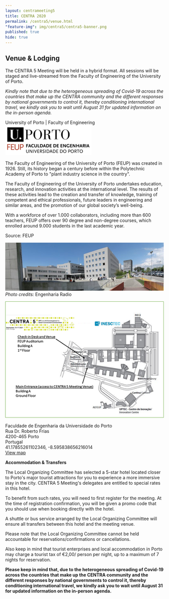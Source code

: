 ```yaml
---
layout: centrameeting5
title: CENTRA 2020
permalink: /centra5/venue.html
"feature-img": img/centra5/centra5-banner.png
published: true
hide: true
---
```


## Venue & Lodging


The CENTRA 5 Meeting will be held in a hybrid format. All sessions will be staged and live-streamed from the Faculty of Engineering of the University of Porto.  
<p style="font-style:italic; ">Kindly note that due to the heterogeneous spreading of Covid-19 across the countries that make up the CENTRA community and the different responses by national governments to control it, thereby conditioning international travel, we kindly ask you to wait until August 31 for updated information on the in-person agenda. </p>

University of Porto | Faculty of Engineering  
![feup](../img/centra5/feup.png)
  
The Faculty of Engineering of the University of Porto (FEUP) was created in 1926. Still, its history began a century before within the Polytechnic Academy of Porto to "plant industry science in the country".   

The Faculty of Engineering of the University of Porto undertakes education, research, and innovation activities at the international level. The results of these activities lead to the creation and transfer of knowledge, training of competent and ethical professionals, future leaders in engineering and similar areas, and the promotion of our global society’s well-being.  

With a workforce of over 1.000 collaborators, including more than 600 teachers, FEUP offers over 90 degree and non-degree courses, which enrolled around 9.000 students in the last academic year.  
  
Source: FEUP  


![feup2](../img/centra5/feup2.png)  
*Photo credits:* Engenharia Radio  

![feup_map](../img/centra5/feup_map.png)  

Faculdade de Engenharia da Universidade do Porto  
Rua Dr. Roberto Frias  
4200-465 Porto  
Portugal  
41.17855261102346, -8.595838656216014  
[View map](https://goo.gl/maps/oe23e2PHBoLXRjWAA)

**Accommodation & Transfers**

The Local Organizing Committee has selected a 5-star hotel located closer to Porto's major tourist attractions for you to experience a more immersive stay in the city. CENTRA 5 Meeting's delegates are entitled to special rates in this hotel.  

To benefit from such rates, you will need to first register for the meeting. At the time of registration confirmation, you will be given a promo code that you should use when booking directly with the hotel.  

A shuttle or bus service arranged by the Local Organizing Committee will ensure all transfers between this hotel and the meeting venue.  

Please note that the Local Organizing Committee cannot be held accountable for reservations/confirmations or cancellations.  

Also keep in mind that tourist enterprises and local accommodation in Porto may charge a tourist tax of €2,00/ person per night, up to a maximum of 7 nights for reservation.  

**Please keep in mind that, due to the heterogeneous spreading of Covid-19 across the countries that make up the CENTRA community and the different responses by national governments to control it, thereby conditioning international travel, we kindly ask you to wait until August 31 for updated information on the in-person agenda.**


<!--The CENTRA 5 Meeting will be held at 5-star [Crowne Plaza Porto](https://www.crowneplaza.com/hotels/gb/en/porto/opocp/hoteldetail?fromRedirect=true&qSrt=sBR&qIta=99603195&icdv=99603195&glat=SEAR&qSlH=OPOCP&setPMCookies=true&qSHBrC=CP&qDest=Avenida%20da%20Boavista,%201466,%20Porto,%20PT&dp=true&gclid=Cj0KCQjw0IDtBRC6ARIsAIA5gWucOPW7Z8EVjFeJPhSHs0XeCu_HwkeRdnZheSz_tht79kNktzwLiqEaAqDSEALw_wcB&cid=41468&srb_u=1), in Porto, Portugal. See [map](https://www.google.com/maps/place/Crowne+Plaza+Porto/@41.1601764,-8.642862,17z/data=!3m1!4b1!4m8!3m7!1s0xd24659efd4e5e9b:0xc695ad1f002380ec!5m2!4m1!1i2!8m2!3d41.1601724!4d-8.6406733?hl=en-US&shorturl=1).

![oporto01](../img/centra5/oporto01.png)

_Photo credit: Crowne Plaza Porto_  

The hotel is located right in the heart of one of the city’s main business and shopping districts (*Avenida da Boavista*), served by several bus lines and within 15-minute walking-distance from Casa da Música Metro Station.  
![oporto02](../img/centra5/mapa_porto.png)

*Source: [Google Maps](https://www.google.pt/maps/@41.1570569,-8.6467148,14.18z)*

![black](../img/centra5/black.png) Meeting venue (Crowne Plaza Porto)  
![blue](../img/centra5/blue.png) Porto’s beachfront  
![green](../img/centra5/green.png) Porto’s historic center  


The hotel is on the route of one of the hops on hops off buses that will take you in a memorable journey to some of the many must-see attractions the city has to offer travelers: the historic center of Oporto, the Clérigos Bell Tower, the Serralves Foundation and Casa da Música, two icons of the city’s contemporary architecture, or even the Porto Cruise terminal.
By taxi or Uber, you can easily and conveniently reach Porto’s historic downtown or Porto Airport in just under 20 minutes. 

**Accommodation \| List of suggested hotels:** 

We have selected a number of hotel units located either in the vicinity of the meeting venue or closer to Porto’s major tourist attractions if you wish to experience a more immersive stay in the city. The list includes a range of prices and star-ratings in order to cater for all tastes and wallets.
  
INESC TEC has negotiated special rates with these hotels. To benefit from such rates, **you will need to first register for the meeting. At the time of registration confirmation, you will be given a promo code, form or reservation link that you can use at any of the hotels on the list**.  

CENTRA 5 Meeting's Local Organizing Team will not be accountable for hotel reservations/confirmations nor cancellations.

- **For the criterion *convenience*, Crowne Plaza Porto** ranks first on our list of suggested hotels.  

[Crowne Plaza Porto](https://www.crowneplaza.com/hotels/gb/en/porto/opocp/hoteldetail?fromRedirect=true&qSrt=sBR&qIta=99603195&icdv=99603195&glat=SEAR&qSlH=OPOCP&setPMCookies=true&qSHBrC=CP&qDest=Avenida%20da%20Boavista,%201466,%20Porto,%20PT&dp=true&gclid=EAIaIQobChMI_-_QgZGc5QIVVZ3VCh0aqg4wEAAYASAAEgJX5PD_BwE&cid=41468&srb_u=1) ★★★★★  
**Address:** Avenida da Boavista, 1466, Porto | 4100-114 | Portugal  
**Phone number:** +351 226 072 500  
**Email:** opocp.events@ihg.com  
**Price:** DBL €165 and SGL €150 (breakfast incl.) 

- **Hotels in the vicinity of the venue**  

[Sheraton Porto Hotel & Spa](https://www.marriott.com/hotels/travel/oposi-sheraton-porto-hotel-and-spa/) ★★★★★  
**Address:** Rua Tenente Valadim, 146 | 4100-476 Porto | Portugal  
**Phone number:** +351 220 404 127  
**Price:** DBL €180 and SGL €160 (breakast incl.)  
**5-minute walking distance to the venue**   

[Portus Cale Hotel](http://www.portuscalehotel.com/EN/hotel.html?id_referer=ADWORDS&gclid=EAIaIQobChMI67eNrrSb5QIVg4xRCh0JwgCMEAAYASAAEgKaYPD_BwE) ★★★★  
**Address:** Avenida da Boavista, 1060 | 4100-113 Porto | Portugal  
**Phone number:** +351 226 083 900  
**Email:** reservas@portuscalehotel.com  
**Price:** DBL €94 and SGL €85 (breakfast incl.)  
**5-minute walking distance to the venue**   

[Hotel da Música](https://www.hoteldamusica.com/) ★★★★  
**Address:** Mercado do Bom Sucesso Largo Ferreira Lapa, 21 - 183 | 4150-323 Porto |  Portugal  
**Phone number:** +351 226 076 000  
**Email:** info@hoteldamusica.com or res@hoteldamusica.com  
**Price:** DBL €99 and SGL €89 (breakfast incl.). Double beds only.  
**15-minute walking distance to the venue**  

[HF Tuela Porto](https://www.hfhotels.com/hotels-en/hf-tuela-porto-en/) ★★★  
**Address:** Rua Arquitecto Marques da Silva 200 | 4150-483 Porto | Portugal  
**Phone number:** +351 226 004 747  
**Email:** hftuelaporto@hfhotels.com  
**Price:** 10% off the best value on the hotel website (breakfast incl.)  
**15-minute walking distance to the venue**  


- **Hotels near tourist attractions (Porto’s downtown  UNESCO World Heritage Site)**  

[Hotel Exe Almada Porto](https://www.exehotels.co.uk/exe-almada-porto.html?td=b10ga02&id_referer=ADWORDS&gclid=EAIaIQobChMIw7H0mrab5QIVgoxRCh38dA2FEAAYASAAEgI93PD_BwE) ★★★★  
**Address:** Rua do Almada, 361 | 4050-032 Porto | Portugal  
**Phone number:** +351 932 087 108  
**Email:** info@exealmadaporto.com  
**Price:** DBL €180 and SGL €170 (breakfast incl.). Double beds only.   
**15-minute by car to the venue**  


- **Hotels at Porto’s beachfront  Foz do Douro**  

[Hotel Boa-Vista](http://www.hotelboavista.com/en/) ★★★  
**Address:** Esplanada do Castelo, 58 | 4150-196 Porto | Portugal  
**Phone number:** +351 225 320 020  
**Email:** reserva@hotelboavista.com  
**Price:** SGL €89,10 (breakfast incl.)  
**15-minute by car to the venue**  
   

Tourist enterprises and local accommodation in Porto will charge a tourist tax of €2.00 per person per night, up to a maximum of 7 nights for reservation.  -->
